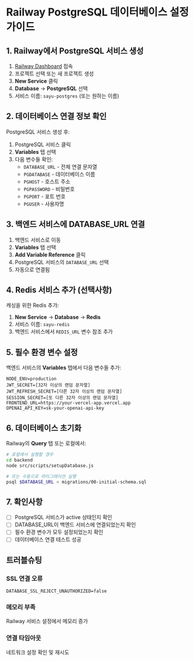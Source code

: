 # Railway PostgreSQL 데이터베이스 설정 가이드

## 1. Railway에서 PostgreSQL 서비스 생성

1. [Railway Dashboard](https://railway.app) 접속
2. 프로젝트 선택 또는 새 프로젝트 생성
3. **New Service** 클릭
4. **Database** → **PostgreSQL** 선택
5. 서비스 이름: `sayu-postgres` (또는 원하는 이름)

## 2. 데이터베이스 연결 정보 확인

PostgreSQL 서비스 생성 후:

1. PostgreSQL 서비스 클릭
2. **Variables** 탭 선택
3. 다음 변수들 확인:
   - `DATABASE_URL` - 전체 연결 문자열
   - `PGDATABASE` - 데이터베이스 이름
   - `PGHOST` - 호스트 주소
   - `PGPASSWORD` - 비밀번호
   - `PGPORT` - 포트 번호
   - `PGUSER` - 사용자명

## 3. 백엔드 서비스에 DATABASE_URL 연결

1. 백엔드 서비스로 이동
2. **Variables** 탭 선택
3. **Add Variable Reference** 클릭
4. PostgreSQL 서비스의 `DATABASE_URL` 선택
5. 자동으로 연결됨

## 4. Redis 서비스 추가 (선택사항)

캐싱을 위한 Redis 추가:

1. **New Service** → **Database** → **Redis**
2. 서비스 이름: `sayu-redis`
3. 백엔드 서비스에서 `REDIS_URL` 변수 참조 추가

## 5. 필수 환경 변수 설정

백엔드 서비스의 **Variables** 탭에서 다음 변수들 추가:

```
NODE_ENV=production
JWT_SECRET=[32자 이상의 랜덤 문자열]
JWT_REFRESH_SECRET=[다른 32자 이상의 랜덤 문자열]
SESSION_SECRET=[또 다른 32자 이상의 랜덤 문자열]
FRONTEND_URL=https://your-vercel-app.vercel.app
OPENAI_API_KEY=sk-your-openai-api-key
```

## 6. 데이터베이스 초기화

Railway의 **Query** 탭 또는 로컬에서:

```bash
# 로컬에서 실행할 경우
cd backend
node src/scripts/setupDatabase.js

# 또는 수동으로 마이그레이션 실행
psql $DATABASE_URL < migrations/00-initial-schema.sql
```

## 7. 확인사항

- [ ] PostgreSQL 서비스가 active 상태인지 확인
- [ ] DATABASE_URL이 백엔드 서비스에 연결되었는지 확인
- [ ] 필수 환경 변수가 모두 설정되었는지 확인
- [ ] 데이터베이스 연결 테스트 성공

## 트러블슈팅

### SSL 연결 오류
```
DATABASE_SSL_REJECT_UNAUTHORIZED=false
```

### 메모리 부족
Railway 서비스 설정에서 메모리 증가

### 연결 타임아웃
네트워크 설정 확인 및 재시도